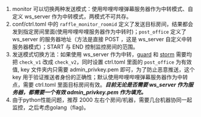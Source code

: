 1. monitor 可以切换两种发送模式：使用哔哩哔哩弹幕服务器作为中转模式、自定义 ws_server 作为中转模式，两模式不可共存。
1. conf/ctrl.toml 中的 `raffle_monitor_roomid` 定义了发送目标房间，结果都会发到指定房间里面(使用哔哩哔哩服务器作为中转时)；`post_office` 定义了 ws_server 的服务器地址（方法是直接 POST ，这是 ws_server 自定义中转服务器模式）；START 与 END 控制监控房间的范围。
1. 发送模式切换方法：如果使用 ws_server 作为中转，[guard](https://github.com/yjqiang/YjMonitor/blob/master/monitor/tasks/guard_raffle_handler.py#L11) 和 [storm](https://github.com/yjqiang/YjMonitor/blob/master/monitor/tasks/storm_raffle_handler.py#L9) 需要均把 `check_v1` 改成 `check_v2`，同时设置 ctrl.toml 里面的 `post_office` 为有效值, key 文件夹内只需要 admin_privkey.pem 即可，为了防止恶意推送，这个 key 用于验证推送者身份的正确性；默认使用哔哩哔哩弹幕服务器作为中转点，需要 ctrl.toml 里面目标房间有效。***目前无论是否需要 ws_server 作为服务器，都需要一个有效 admin_privkey.pem 作为填充。***
1. 由于python性能问题，推荐 2000 左右个房间/机器，需要几台机器协同一起监控，之后考虑golang（flag)。
